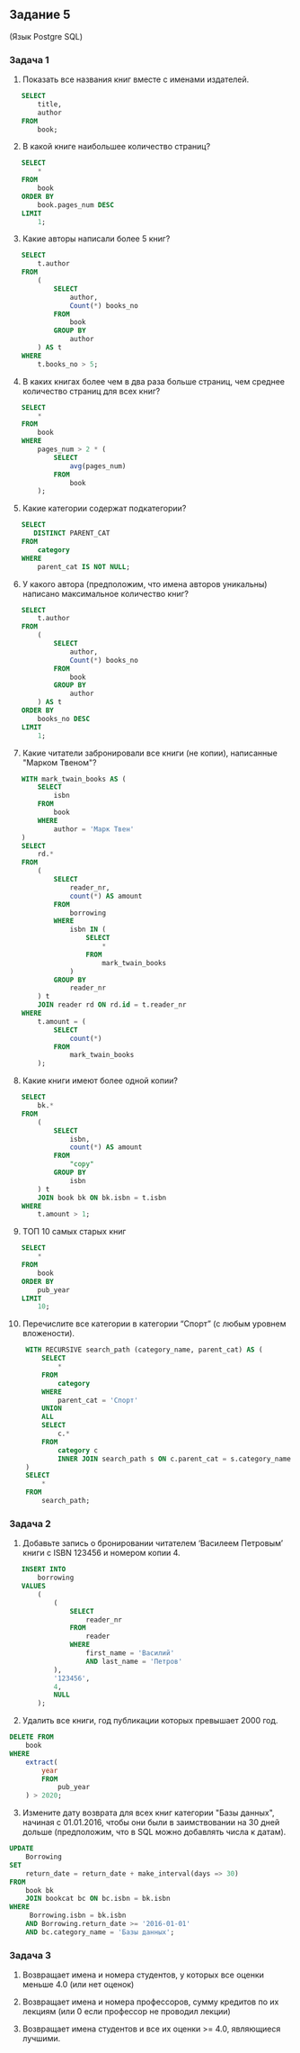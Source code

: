 ## Задание 5

(Язык Postgre SQL)

### Задача 1

1. Показать все названия книг вместе с именами издателей.
```sql
   SELECT
       title,
       author
   FROM
       book;
```

2. В какой книге наибольшее количество страниц?
```sql
   SELECT
       *
   FROM
       book
   ORDER BY
       book.pages_num DESC
   LIMIT
       1;
```

3. Какие авторы написали более 5 книг?
```sql
   SELECT
       t.author
   FROM
       (
           SELECT
               author,
               Count(*) books_no
           FROM
               book
           GROUP BY
               author
       ) AS t
   WHERE
       t.books_no > 5;
```

4. В каких книгах более чем в два раза больше страниц, чем среднее количество страниц для всех книг?
```sql
   SELECT
       *
   FROM
       book
   WHERE
       pages_num > 2 * (
           SELECT
               avg(pages_num)
           FROM
               book
       );
```


5. Какие категории содержат подкатегории?
```sql
   SELECT 
      DISTINCT PARENT_CAT
   FROM
       category
   WHERE
       parent_cat IS NOT NULL;
```

6. У какого автора (предположим, что имена авторов уникальны) написано максимальное количество книг?
```sql
   SELECT
       t.author
   FROM
       (
           SELECT
               author,
               Count(*) books_no
           FROM
               book
           GROUP BY
               author
       ) AS t
   ORDER BY
       books_no DESC
   LIMIT
       1;
```

7. Какие читатели забронировали все книги (не копии), написанные "Марком Твеном"?
```sql
   WITH mark_twain_books AS (
       SELECT
           isbn
       FROM
           book
       WHERE
           author = 'Марк Твен'
   )
   SELECT
       rd.*
   FROM
       (
           SELECT
               reader_nr,
               count(*) AS amount
           FROM
               borrowing
           WHERE
               isbn IN (
                   SELECT
                       *
                   FROM
                       mark_twain_books
               )
           GROUP BY
               reader_nr
       ) t
       JOIN reader rd ON rd.id = t.reader_nr
   WHERE
       t.amount = (
           SELECT
               count(*)
           FROM
               mark_twain_books
       );
```

8. Какие книги имеют более одной копии?
```sql
   SELECT
       bk.*
   FROM
       (
           SELECT
               isbn,
               count(*) AS amount
           FROM
               "copy"
           GROUP BY
               isbn
       ) t
       JOIN book bk ON bk.isbn = t.isbn
   WHERE
       t.amount > 1;
```

9. ТОП 10 самых старых книг
```sql
   SELECT
       *
   FROM
       book
   ORDER BY
       pub_year
   LIMIT
       10;
```

10. Перечислите все категории в категории “Спорт” (с любым уровнем вложености).
```sql
    WITH RECURSIVE search_path (category_name, parent_cat) AS (
        SELECT
            *
        FROM
            category
        WHERE
            parent_cat = 'Спорт'
        UNION
        ALL
        SELECT
            c.*
        FROM
            category c
            INNER JOIN search_path s ON c.parent_cat = s.category_name
    )
    SELECT
        *
    FROM
        search_path;
```

### Задача 2

1. Добавьте запись о бронировании читателем ‘Василеем Петровым’ книги с ISBN 123456 и номером копии 4.
```sql
   INSERT INTO
       borrowing
   VALUES
       (
           (
               SELECT
                   reader_nr
               FROM
                   reader
               WHERE
                   first_name = 'Василий'
                   AND last_name = 'Петров'
           ),
           '123456',
           4,
           NULL
       );
```

2. Удалить все книги, год публикации которых превышает 2000 год.

```sql
DELETE FROM
    book
WHERE
    extract(
        year
        FROM
            pub_year
    ) > 2020;
```

3.  Измените дату возврата для всех книг категории "Базы данных", начиная с 01.01.2016, чтобы они были в заимствовании на 30 дней дольше (предположим, что в SQL можно добавлять числа к датам).
```sql
UPDATE
    Borrowing
SET
    return_date = return_date + make_interval(days => 30)
FROM
    book bk
    JOIN bookcat bc ON bc.isbn = bk.isbn
WHERE
     Borrowing.isbn = bk.isbn
    AND Borrowing.return_date >= '2016-01-01'
    AND bc.category_name = 'Базы данных';
```


### Задача 3

1. Возвращает имена и номера студентов, у которых все оценки меньше 4.0 (или нет оценок)

2. Возвращает имена и номера профессоров, сумму кредитов по их лекциям (или 0 если профессор не проводил лекции)

3. Возвращает имена студентов и все их оценки >= 4.0, являющиеся лучшими.
